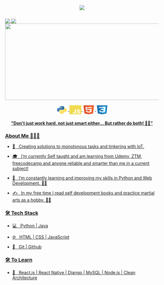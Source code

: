 
<!-- Layout Credits: joaolucas2012, MdBayazid-star -->
<h1 align="center">
  <a href="https://git.io/typing-svg">
    <img src="https://readme-typing-svg.herokuapp.com/?lines=Hello,+There!+✌🏽;This+is+P.C....;Nice+to+meet+you!&center=true&size=30">
  </a>
</h1>
<div>
  <a href="https://github.com/PrinceNwaonicha">
  <img height="180em"  align="center" src="https://github-readme-stats.vercel.app/api?username=PrinceNwaonicha&show_icons=true&hide_border=true&&count_private=true&include_all_commits=true&bg_color=90,00DBDE,FC00FF" />
  <img img height="180em"  align="center" src="https://github-readme-stats.vercel.app/api/top-langs/?username=PrinceNwaonicha&layout=compact&bg_color=90,00DBDE,FC00FF" />
    <img img height="250em"  width = "842" align="center" src="images/spiderverse.gif" />
</div>
  
<div  align="center"> 
  <div style="display: inline_block"><br>
  <img align="center" alt="Python" height="30" width="40" src="https://raw.githubusercontent.com/devicons/devicon/master/icons/python/python-original.svg"> 
  <img align="center" alt="Rafa-Js" height="30" width="40" src="https://raw.githubusercontent.com/devicons/devicon/master/icons/javascript/javascript-plain.svg">
  <img align="center" alt="HTML" height="30" width="40" src="https://raw.githubusercontent.com/devicons/devicon/master/icons/html5/html5-original.svg">
  <img align="center" alt="CSS" height="30" width="40" src="https://raw.githubusercontent.com/devicons/devicon/master/icons/css3/css3-original.svg">
    
</div>
 
#### "Don't just work hard, not just smart either... But rather do both! 💪🏾"
 <div align="left"> 
 <h3>About Me 🧑🏾‍💻  </h3>

- 🤔 &nbsp; Creating solutions to monotonous tasks and tinkering with IoT.

- 🎓 &nbsp; I’m currently Self taught and am learning from Udemy, ZTM, freecodecamp and anyone reliable and smarter than me in a current subject!

- 🌱 &nbsp; I’m constantly learning and improving my skills in Python and Web Development. 👨‍💻

- ✍️ &nbsp; In my free time I read self development books and practice martial arts as a hobby. 🥋🥊

<h3>🛠 Tech Stack</h3>

- 💻 &nbsp; Python | Java

- 🌐 &nbsp; HTML | CSS | JavaScript

<!-- - 🛢 &nbsp;  -->

- 🔧 &nbsp; Git | Github

<h3>🛠 To Learn</h3>

- 🔧 &nbsp; React.js | React Native | Django | MySQL | Node.js | Clean Architecture
 </div>
